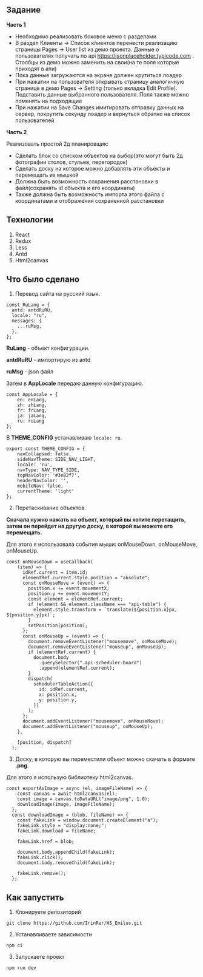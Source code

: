 ## Задание

**Часть 1**

+ Необходимо реализовать боковое меню с разделами
+ В раздел Клиенты -> Список клиентов перенести реализацию страницы
Pages -> User list из демо проекта. Данные о пользователях получать по
api https://jsonplaceholder.typicode.com . Столбцы из демо можно
заменить на свои(на те поля которые приходят в апи)
+ Пока данные загружаются на экране должен крутиться лоадер
+ При нажатии на пользователя открывать страницу аналогичную
странице в демо Pages -> Setting (только вкладка Edit Profile). Подставить
данные выбранного пользователя. Поля также можно поменять на
подходящие
+ При нажатии на Save Changes имитировать отправку данных на сервер,
покрутить секунду лоадер и вернуться обратно на список пользователей

**Часть 2**

Реализовать простой 2д планировщик:

+ Сделать блок со списком объектов на выбор(это могут быть 2д
фотографии столов, стульев, перегородок)
+ Сделать доску на которое можно добавлять эти объекты и перемещать
их мышкой
+ Должна быть возможность сохранения расстановки в файл(сохранять id
объекта и его координаты)
+ Также должна быть возможность импорта этого файла с координатами и
отображения сохраненной расстановки

## Технологии

1. React
2. Redux
3. Less
4. Antd
5. Html2canvas

## Что было сделано 

1. Перевод сайта на русский язык. 

```
const RuLang = {
  antd: antdRuRU,
  locale: "ru",
  messages: {
    ...ruMsg,
  },
};
```

**RuLang** - объект конфигурации. 

**antdRuRU** - импортирую из antd

**ruMsg** - json файл

Затем в **AppLocale** передаю данную конфигурацию. 

```
const AppLocale = {
    en: enLang,
    zh: zhLang,
    fr: frLang,
    ja: jaLang,
    ru: ruLang
};
```
В **THEME_CONFIG** устанавливаю ``locale: ru``.
```
export const THEME_CONFIG = {
	navCollapsed: false,
	sideNavTheme: SIDE_NAV_LIGHT,
	locale: 'ru',
	navType: NAV_TYPE_SIDE,
	topNavColor: '#3e82f7',
	headerNavColor: '',
	mobileNav: false,
	currentTheme: 'light'
};
```

2. Перетаскивание объектов. 

**Сначала нужно нажать на объект, который вы хотите перетащить, затем он перейдет на другую доску, в которой вы можете его перемещать.**

Для этого я использовала события мыши: onMouseDown, onMouseMove, onMouseUp.

```
const onMouseDown = useCallback(
    (item) => {
      idRef.current = item.id;
      elementRef.current.style.position = "absolute";
      const onMouseMove = (event) => {
        position.x += event.movementX;
        position.y += event.movementY;
        const element = elementRef.current;
        if (element && element.className === "api-table") {
          element.style.transform = `translate(${position.x}px, ${position.y}px)`;
        }
        setPosition(position);
      };
      const onMouseUp = (event) => {
        document.removeEventListener("mousemove", onMouseMove);
        document.removeEventListener("mouseup", onMouseUp);
        if (elementRef.current) {
          document.body
            .querySelector(".api-scheduler-board")
            .append(elementRef.current);
        }
        dispatch(
          schedulerTableAction({
            id: idRef.current,
            x: position.x,
            y: position.y,
          })
        );
      };
      document.addEventListener("mousemove", onMouseMove);
      document.addEventListener("mouseup", onMouseUp);
    },

    [position, dispatch]
  );
```

3. Доску, в которую вы переместили объект можно скачать в формате **.png**. 

Для этого я использую библиотеку html2canvas.

```
const exportAsImage = async (el, imageFileName) => {
    const canvas = await html2canvas(el);
    const image = canvas.toDataURL("image/png", 1.0);
    downloadImage(image, imageFileName);
  };
  const downloadImage = (blob, fileName) => {
    const fakeLink = window.document.createElement("a");
    fakeLink.style = "display:none;";
    fakeLink.download = fileName;

    fakeLink.href = blob;

    document.body.appendChild(fakeLink);
    fakeLink.click();
    document.body.removeChild(fakeLink);

    fakeLink.remove();
  };
  ```
  
  ## Как запустить 
  
  1. Клонируете репозиторий
  
  ``git clone https://github.com/IrinRer/HS_Emilus.git``
  
  2. Устанавливаете зависимости
  
  ``npm ci``
  
  3. Запускаете проект
  
  ``npm run dev``
  
